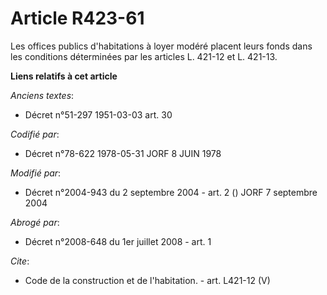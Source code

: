 # Article R423-61

Les offices publics d'habitations à loyer modéré placent leurs fonds dans les conditions déterminées par les articles L.
421-12 et L. 421-13.

**Liens relatifs à cet article**

_Anciens textes_:

  - Décret n°51-297 1951-03-03 art. 30

_Codifié par_:

  - Décret n°78-622 1978-05-31 JORF 8 JUIN 1978

_Modifié par_:

  - Décret n°2004-943 du 2 septembre 2004 - art. 2 () JORF 7 septembre 2004

_Abrogé par_:

  - Décret n°2008-648 du 1er juillet 2008 - art. 1

_Cite_:

  - Code de la construction et de l'habitation. - art. L421-12 (V)
